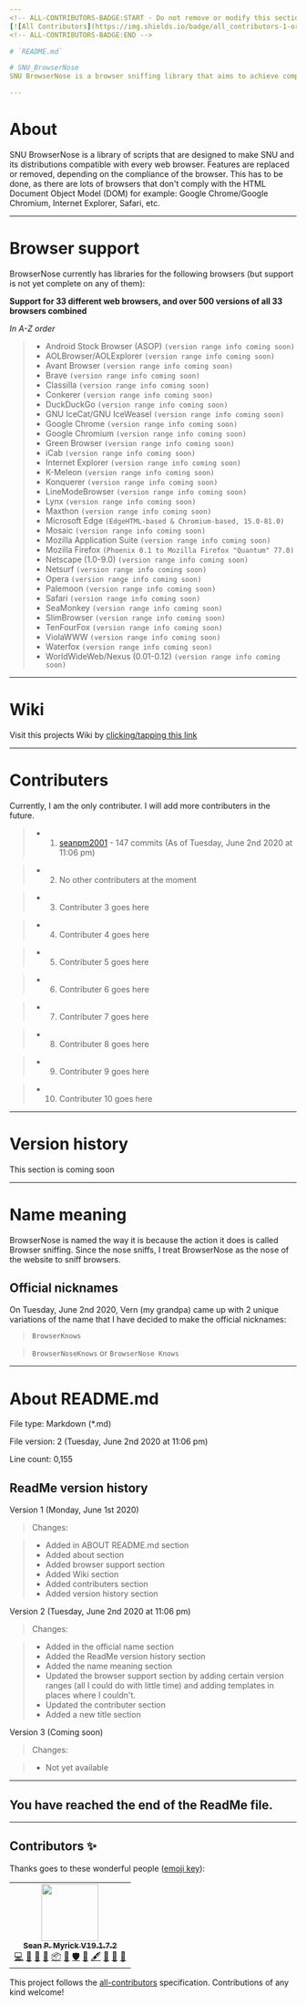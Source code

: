 ```yaml
---
<!-- ALL-CONTRIBUTORS-BADGE:START - Do not remove or modify this section -->
[![All Contributors](https://img.shields.io/badge/all_contributors-1-orange.svg?style=flat-square)](#contributors-)
<!-- ALL-CONTRIBUTORS-BADGE:END -->

# `README.md`

# SNU_BrowserNose
SNU BrowserNose is a browser sniffing library that aims to achieve compatibility on all web browsers through replacement of features. It is designed to work on all browsers, all the way down to WWW/Nexus 0.1.

---
```


# About

SNU BrowserNose is a library of scripts that are designed to make SNU and its distributions compatible with every web browser. Features are replaced or removed, depending on the compliance of the browser. This has to be done, as there are lots of browsers that don't comply with the HTML Document Object Model (DOM) for example: Google Chrome/Google Chromium, Internet Explorer, Safari, etc.

---

# Browser support

BrowserNose currently has libraries for the following browsers (but support is not yet complete on any of them):

**Support for 33 different web browsers, and over 500 versions of all 33 browsers combined**

_In A-Z order_

> * Android Stock Browser (ASOP) `(version range info coming soon)`
> * AOLBrowser/AOLExplorer `(version range info coming soon)`
> * Avant Browser `(version range info coming soon)`
> * Brave `(version range info coming soon)`
> * Classilla `(version range info coming soon)`
> * Conkerer `(version range info coming soon)`
> * DuckDuckGo `(version range info coming soon)`
> * GNU IceCat/GNU IceWeasel `(version range info coming soon)`
> * Google Chrome `(version range info coming soon)`
> * Google Chromium `(version range info coming soon)`
> * Green Browser `(version range info coming soon)`
> * iCab `(version range info coming soon)`
> * Internet Explorer `(version range info coming soon)`
> * K-Meleon `(version range info coming soon)`
> * Konquerer `(version range info coming soon)`
> * LineModeBrowser `(version range info coming soon)`
> * Lynx `(version range info coming soon)`
> * Maxthon `(version range info coming soon)`
> * Microsoft Edge `(EdgeHTML-based & Chromium-based, 15.0-81.0)`
> * Mosaic `(version range info coming soon)`
> * Mozilla Application Suite `(version range info coming soon)`
> * Mozilla Firefox `(Phoenix 0.1 to Mozilla Firefox "Quantum" 77.0)`
> * Netscape (1.0-9.0) `(version range info coming soon)`
> * Netsurf `(version range info coming soon)`
> * Opera `(version range info coming soon)`
> * Palemoon `(version range info coming soon)`
> * Safari `(version range info coming soon)`
> * SeaMonkey `(version range info coming soon)`
> * SlimBrowser `(version range info coming soon)`
> * TenFourFox `(version range info coming soon)`
> * ViolaWWW `(version range info coming soon)`
> * Waterfox `(version range info coming soon)`
> * WorldWideWeb/Nexus (0.01-0.12) `(version range info coming soon)`

---

# Wiki

Visit this projects Wiki by [clicking/tapping this link](https://github.com/seanpm2001/SNU_BrowserNose/wiki)

---

# Contributers

Currently, I am the only contributer. I will add more contributers in the future.

> * 1. [seanpm2001](https://github.com/seanpm2001/) - 147 commits (As of Tuesday, June 2nd 2020 at 11:06 pm)

> * 2. No other contributers at the moment

> * 3. Contributer 3 goes here

> * 4. Contributer 4 goes here

> * 5. Contributer 5 goes here

> * 6. Contributer 6 goes here

> * 7. Contributer 7 goes here

> * 8. Contributer 8 goes here

> * 9. Contributer 9 goes here

> * 10. Contributer 10 goes here

---

# Version history

This section is coming soon

---

# Name meaning

BrowserNose is named the way it is because the action it does is called Browser sniffing. Since the nose sniffs, I treat BrowserNose as the nose of the website to sniff browsers.

## Official nicknames

On Tuesday, June 2nd 2020, Vern (my grandpa) came up with 2 unique variations of the name that I have decided to make the official nicknames:

> `BrowserKnows`

> `BrowserNoseKnows` or `BrowserNose Knows` 

---

# About README.md

File type: Markdown (*.md)

File version: 2 (Tuesday, June 2nd 2020 at 11:06 pm)

Line count: 0,155

## ReadMe version history

Version 1 (Monday, June 1st 2020)

> Changes:

> * Added in ABOUT README.md section
> * Added about section
> * Added browser support section
> * Added Wiki section
> * Added contributers section
> * Added version history section

Version 2 (Tuesday, June 2nd 2020 at 11:06 pm)

> Changes:

> * Added in the official name section
> * Added the ReadMe version history section
> * Added the name meaning section
> * Updated the browser support section by adding certain version ranges (all I could do with little time) and adding templates in places where I couldn't.
> * Updated the contributer section
> * Added a new title section

Version 3 (Coming soon)

> Changes:

> * Not yet available

---

## You have reached the end of the ReadMe file.

---

## Contributors ✨

Thanks goes to these wonderful people ([emoji key](https://allcontributors.org/docs/en/emoji-key)):

<!-- ALL-CONTRIBUTORS-LIST:START - Do not remove or modify this section -->
<!-- prettier-ignore-start -->
<!-- markdownlint-disable -->
<table>
  <tr>
    <td align="center"><a href="https://gist.github.com/seanpm2001/7e40a0e13c066a57577d8200b1afc6a3"><img src="https://avatars.githubusercontent.com/u/65933340?v=4?s=100" width="100px;" alt=""/><br /><sub><b>Sean P. Myrick V19.1.7.2</b></sub></a><br /><a href="https://github.com/seanpm2001/SNU_BrowserNose/commits?author=seanpm2001" title="Code">💻</a> <a href="https://github.com/seanpm2001/SNU_BrowserNose/commits?author=seanpm2001" title="Documentation">📖</a> <a href="#blog-seanpm2001" title="Blogposts">📝</a> <a href="https://github.com/seanpm2001/SNU_BrowserNose/issues?q=author%3Aseanpm2001" title="Bug reports">🐛</a> <a href="#platform-seanpm2001" title="Packaging/porting to new platform">📦</a> <a href="#projectManagement-seanpm2001" title="Project Management">📆</a> <a href="#security-seanpm2001" title="Security">🛡️</a> <a href="#data-seanpm2001" title="Data">🔣</a> <a href="#content-seanpm2001" title="Content">🖋</a> <a href="#design-seanpm2001" title="Design">🎨</a> <a href="#maintenance-seanpm2001" title="Maintenance">🚧</a> <a href="#ideas-seanpm2001" title="Ideas, Planning, & Feedback">🤔</a></td>
  </tr>
</table>

<!-- markdownlint-restore -->
<!-- prettier-ignore-end -->

<!-- ALL-CONTRIBUTORS-LIST:END -->

This project follows the [all-contributors](https://github.com/all-contributors/all-contributors) specification. Contributions of any kind welcome!
